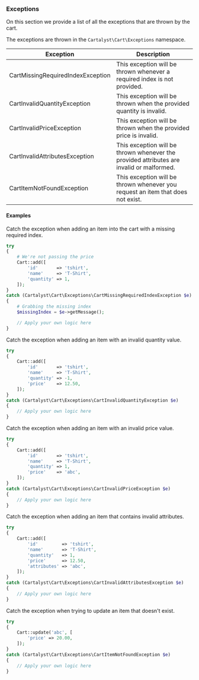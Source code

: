 ### Exceptions

On this section we provide a list of all the exceptions that are thrown by the cart.

The exceptions are thrown in the `Cartalyst\Cart\Exceptions` namespace.

Exception                         | Description
--------------------------------- | -------------------------------------------
CartMissingRequiredIndexException | This exception will be thrown whenever a required index is not provided.
CartInvalidQuantityException      | This exception will be thrown when the provided quantity is invalid.
CartInvalidPriceException         | This exception will be thrown when the provided price is invalid.
CartInvalidAttributesException    | This exception will be thrown whenever the provided attributes are invalid or malformed.
CartItemNotFoundException         | This exception will be thrown whenever you request an item that does not exist.

#### Examples

Catch the exception when adding an item into the cart with a missing required index.

```php
try
{
	# We're not passing the price
	Cart::add([
		'id'       => 'tshirt',
		'name'     => 'T-Shirt',
		'quantity' => 1,
	]);
}
catch (Cartalyst\Cart\Exceptions\CartMissingRequiredIndexException $e)
{
	# Grabbing the missing index
	$missingIndex = $e->getMessage();

	// Apply your own logic here
}
```

Catch the exception when adding an item with an invalid quantity value.

```php
try
{
	Cart::add([
		'id'       => 'tshirt',
		'name'     => 'T-Shirt',
		'quantity' => -1,
		'price'    => 12.50,
	]);
}
catch (Cartalyst\Cart\Exceptions\CartInvalidQuantityException $e)
{
	// Apply your own logic here
}
```

Catch the exception when adding an item with an invalid price value.

```php
try
{
	Cart::add([
		'id'       => 'tshirt',
		'name'     => 'T-Shirt',
		'quantity' => 1,
		'price'    => 'abc',
	]);
}
catch (Cartalyst\Cart\Exceptions\CartInvalidPriceException $e)
{
	// Apply your own logic here
}
```

Catch the exception when adding an item that contains invalid attributes.

```php
try
{
	Cart::add([
		'id'         => 'tshirt',
		'name'       => 'T-Shirt',
		'quantity'   => 1,
		'price'      => 12.50,
		'attributes' => 'abc',
	]);
}
catch (Cartalyst\Cart\Exceptions\CartInvalidAttributesException $e)
{
	// Apply your own logic here
}
```

Catch the exception when trying to update an item that doesn't exist.

```php
try
{
	Cart::update('abc', [
		'price' => 20.00,
	]);
}
catch (Cartalyst\Cart\Exceptions\CartItemNotFoundException $e)
{
	// Apply your own logic here
}
```
